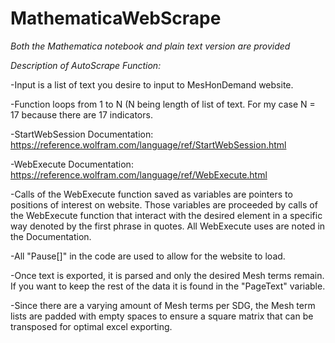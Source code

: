 # MathematicaWebScrape
*Both the Mathematica notebook and plain text version are provided* 

*Description of AutoScrape Function:*

-Input is a list of text you desire to input to MesHonDemand website.

-Function loops from 1 to N (N being length of list of text. For my case N = 17 because there are 17 indicators.

-StartWebSession Documentation: https://reference.wolfram.com/language/ref/StartWebSession.html

-WebExecute Documentation: https://reference.wolfram.com/language/ref/WebExecute.html

-Calls of the WebExecute function saved as variables are pointers to positions of interest on website. Those variables are proceeded by calls of the WebExecute function that interact with the desired element in a specific way denoted by the first phrase in quotes. All WebExecute uses are noted in the Documentation. 

-All "Pause[]" in the code are used to allow for the website to load.

-Once text is exported, it is parsed and only the desired Mesh terms remain. If you want to keep the rest of the data it is found in the "PageText" variable.

-Since there are a varying amount of Mesh terms per SDG, the Mesh term lists are padded with empty spaces to ensure a square matrix that can be transposed for optimal excel exporting.
